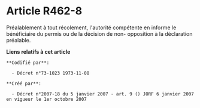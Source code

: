 # Article R462-8

Préalablement à tout récolement, l'autorité compétente en informe le bénéficiaire du permis ou de la décision de non-
opposition à la déclaration préalable.

**Liens relatifs à cet article**

	**Codifié par**:

	  - Décret n°73-1023 1973-11-08

	**Créé par**:

	  - Décret n°2007-18 du 5 janvier 2007 - art. 9 () JORF 6 janvier 2007 en vigueur le 1er octobre 2007
